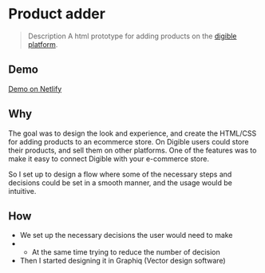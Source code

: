 # Product adder

> Description
> A html prototype for adding products on the [digible platform](https://www.digible.net).

## Demo


[Demo on Netlify](digible-product-adder.netlify.com)

## Why

The goal was to design the look and experience, and create the HTML/CSS for adding products to an ecommerce store. 
On Digible users could store their products, and sell them on other platforms. 
One of the features was to make it easy to connect Digible with your e-commerce store.

So I set up to design a flow where some of the necessary steps and decisions could be set in a smooth manner, and the usage would be intuitive.

## How

* We set up the necessary decisions the user would need to make
* * At the same time trying to reduce the number of decision
* Then I started designing it in Graphiq (Vector design software)

